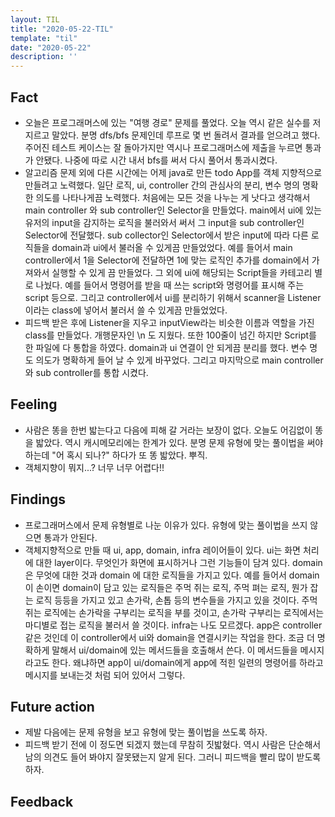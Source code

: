 ```yaml
---
layout: TIL
title: "2020-05-22-TIL"
template: "til"
date: "2020-05-22"
description: ''
---
```


## Fact

- 오늘은 프로그래머스에 있는 &quot;여행 경로&quot; 문제를 풀었다. 오늘 역시 같은 실수를 저지르고 말았다. 분명 dfs/bfs 문제인데 루프로 몇 번 돌려서 결과를 얻으려고 했다. 주어진 테스트 케이스는 잘 돌아가지만 역시나 프로그래머스에 제출을 누르면 통과가 안됐다. 나중에 따로 시간 내서 bfs를 써서 다시 풀어서 통과시켰다.
- 알고리즘 문제 외에 다른 시간에는 어제 java로 만든 todo App를 객체 지향적으로 만들려고 노력했다. 일단 로직, ui, controller 간의 관심사의 분리, 변수 명의 명확한 의도를 나타나게끔 노력했다. 처음에는 모든 것을 나누는 게 낫다고 생각해서 main controller 와 sub controller인 Selector을 만들었다. main에서 ui에 있는 유저의 input을 감지하는 로직을 불러와서 써서 그 input을 sub controller인 Selector에 전달했다. sub collector인 Selector에서 받은 input에 따라 다른 로직들을 domain과 ui에서 불러올 수 있게끔 만들었었다. 예를 들어서 main controller에서 1을 Selector에 전달하면 1에 맞는 로직인 추가를 domain에서 가져와서 실행할 수 있게 끔 만들었다. 그 외에 ui에 해당되는 Script들을 카테고리 별로 나눴다. 예를 들어서 명령어를 받을 때 쓰는 script와 명령어를 표시해 주는 script 등으로. 그리고 controller에서 ui를 분리하기 위해서 scanner을 Listener이라는 class에 넣어서 불러서 쓸 수 있게끔 만들었었다.
- 피드백 받은 후에 Listener을 지우고 inputView라는 비슷한 이름과 역할을 가진 class를 만들었다. 개행문자인 \n 도 지웠다. 또한 100줄이 넘긴 하지만 Script를 한 파일에 다 통합을 하였다. domain과 ui 연결이 안 되게끔 분리를 했다. 변수 명도 의도가 명확하게 들어 날 수 있게 바꾸었다. 그리고 마지막으로 main controller와 sub controller를 통합 시켰다.

## Feeling

- 사람은 똥을 한번 밟는다고 다음에 피해 갈 거라는 보장이 없다. 오늘도 어김없이 똥을 밟았다. 역시 캐시메모리에는 한계가 있다. 분명 문제 유형에 맞는 풀이법을 써야 하는데 &quot;어 혹시 되나?&quot; 하다가 또 똥 밟았다. 뿌직.
- 객체지향이 뭐지...? 너무 너무 어렵다!!

## Findings

- 프로그래머스에서 문제 유형별로 나눈 이유가 있다. 유형에 맞는 풀이법을 쓰지 않으면 통과가 안된다.
- 객체지향적으로 만들 때 ui, app, domain, infra 레이어들이 있다. ui는 화면 처리에 대한 layer이다. 무엇인가 화면에 표시하거나 그런 기능들이 담겨 있다. domain은 무엇에 대한 것과 domain 에 대한 로직들을 가지고 있다. 예를 들어서 domain이 손이면 domain이 담고 있는 로직들은 주먹 쥐는 로직, 주먹 펴는 로직, 뭔가 잡는 로직 등등을 가지고 있고 손가락, 손톱 등의 변수들을 가지고 있을 것이다. 주먹 쥐는 로직에는 손가락을 구부리는 로직을 부를 것이고, 손가락 구부리는 로직에서는 마디별로 접는 로직을 불러서 쓸 것이다. infra는 나도 모르겠다. app은 controller같은 것인데 이 controller에서 ui와 domain을 연결시키는 작업을 한다. 조금 더 명확하게 말해서 ui/domain에 있는 메서드들을 호출해서 쓴다. 이 메서드들을 메시지라고도 한다. 왜냐하면 app이 ui/domain에게 app에 적힌 일련의 명령어를 하라고 메시지를 보내는것 처럼 되어 있어서 그렇다.

## Future action

- 제발 다음에는 문제 유형을 보고 유형에 맞는 풀이법을 쓰도록 하자.
- 피드백 받기 전에 이 정도면 되겠지 했는데 무참히 짓밟혔다. 역시 사람은 단순해서 남의 의견도 들어 봐야지 잘못됐는지 알게 된다. 그러니 피드백을 빨리 많이 받도록 하자.

## Feedback
